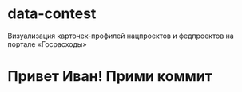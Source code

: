 # data-contest
Визуализация карточек-профилей нацпроектов и федпроектов на портале «Госрасходы»

# Привет Иван! Прими коммит
